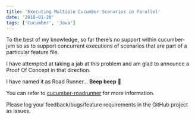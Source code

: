 ```yaml
---
title: 'Executing Multiple Cucumber Scenarios in Parallel'
date: '2018-01-28'
tags: ['Cucumber', 'Java']
---
```


To the best of my knowledge, so far there’s no support within cucumber-jvm so as to support concurrent executions of scenarios that are part of a particular feature file.

I have attempted at taking a jab at this problem and am glad to announce a Proof Of Concept in that direction.

I have named it as Road Runner… **Beep beep** 🙂

You can refer to [cucumber-roadrunner](https://github.com/RationaleEmotions/cucumber-roadrunner) for more information.

Please log your feedback/bugs/feature requirements in the GitHub project as issues.
